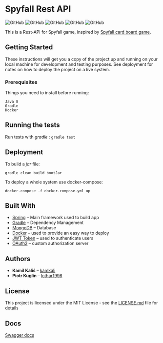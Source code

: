 # Spyfall Rest API
![GitHub](https://img.shields.io/github/license/lothar1998/Project-X) ![GitHub](https://img.shields.io/github/languages/top/lothar1998/Project-X) ![GitHub](https://img.shields.io/github/v/tag/lothar1998/Project-X) ![GitHub](https://img.shields.io/github/languages/code-size/lothar1998/Project-X) ![GitHub](https://img.shields.io/github/last-commit/lothar1998/Project-X)

This is a Rest-API for Spyfall game, inspired by [Spyfall card board game](https://www.cryptozoic.com/spyfall).

## Getting Started

These instructions will get you a copy of the project up and running on your local machine for development and testing purposes. See deployment for notes on how to deploy the project on a live system.

### Prerequisites

Things you need to install before running:
```
Java 8
Gradle
Docker
```


## Running the tests

Run tests with *gradle* :
`gradle test`



## Deployment

To build a *jar* file:

`gradle clean build bootJar`

To deploy a whole system use docker-compose:

`docker-compose -f docker-compose.yml up`

## Built With

* [Spring](https://spring.io/) – Main framework used to build app
* [Gradle](https://gradle.org/) – Dependency Management
* [MongoDB](https://www.mongodb.com/) – Database
* [Docker](docker.com) – used to provide an easy way to deploy
* [JWT Token](https://jwt.io/) – used to authenticate users
* [OAuth2](https://oauth.net/2/) – custom authorization server

## Authors

* **Kamil Kaliś** – [kamkali](https://github.com/kamkali)
* **Piotr Kuglin** – [lothar1998](https://github.com/lothar1998)

## License

This project is licensed under the MIT License - see the [LICENSE.md](LICENSE.md) file for details

## Docs

[Swagger docs](https://lothar1998.github.io/Spyfall-Rest-API/)
